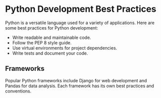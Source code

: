# Python Development Best Practices

Python is a versatile language used for a variety of applications. Here are some best practices for Python development:

- Write readable and maintainable code.
- Follow the PEP 8 style guide.
- Use virtual environments for project dependencies.
- Write tests and document your code.

## Frameworks

Popular Python frameworks include Django for web development and Pandas for data analysis. Each framework has its own best practices and conventions.
